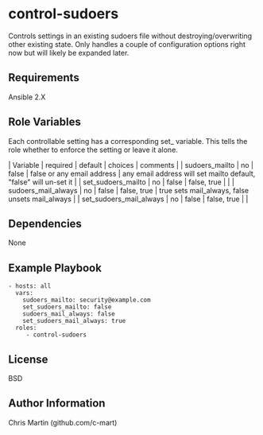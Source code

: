 control-sudoers
=========

Controls settings in an existing sudoers file without destroying/overwriting other existing state. Only handles a couple of configuration options right now but will likely be expanded later.

Requirements
------------

Ansible 2.X

Role Variables
--------------

Each controllable setting has a corresponding set_ variable. This tells the role whether to enforce the setting or leave it alone.

| Variable | required | default | choices | comments |
| sudoers_mailto | no | false | false or any email address | any email address will set mailto default, "false" will un-set it |
| set_sudoers_mailto | no | false | false, true | |
| sudoers_mail_always | no | false | false, true | true sets mail_always, false unsets mail_always |
| set_sudoers_mail_always | no | false | false, true | |

Dependencies
------------

None

Example Playbook
----------------

    - hosts: all
      vars:
        sudoers_mailto: security@example.com
        set_sudoers_mailto: false
        sudoers_mail_always: false
        set_sudoers_mail_always: true
      roles:
         - control-sudoers

License
-------

BSD

Author Information
------------------

Chris Martin (github.com/c-mart)
